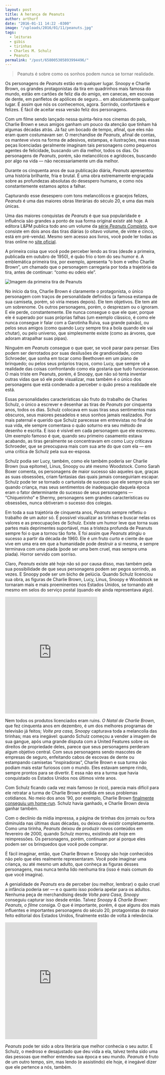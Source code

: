 ```yaml
---
layout: post
title: A herança de Peanuts
author: arthurf
date: "2016-01-11 14:22 -0300"
image: "/uploads/2016/01/11/peanuts.jpg"
tags:
  - leituras
  - gibis
  - tirinhas
  - Charles M. Schulz
  - Peanuts
permalink: "/post/658005305893994496/"
---
```

<blockquote>
  <p>Peanuts é sobre como os sonhos podem nunca se tornar realidade.</p>
</blockquote>

<p>Os personagens de <em>Peanuts</em> estão em qualquer lugar. Snoopy e Charlie Brown, os grandes protagonistas da tira em quadrinhos mais famosa do mundo, estão em cartões de feliz dia do amigo, em canecas, em escovas de dente, em panfletos de apólices de seguro… em absolutamente qualquer lugar. É assim que nós os conhecemos, agora. Sorrindo, confortáveis e felizes. É fácil de aceitar essa versão feliz dos personagens.</p>

<p>Com um filme sendo lançado nessa quinta-feira nos cinemas do país, Charlie Brown e seus amigos ganham um pouco da atenção que tinham há algumas décadas atrás. Já faz um bocado de tempo, afinal, que eles não eram quem costumavam ser. O merchandise de <em>Peanuts</em>, afinal de contas, os manteve vivos na forma de adesivos, estampas, e ilustrações, mas essas peças licenciadas geralmente imaginam tais personagens como pequenos agentes de felicidade, buscando um dia melhor, todos os dias. Os personagens de <em>Peanuts</em>, porém, são melancólicos e agridoces, buscando por algo na vida — não necessariamente um dia melhor.</p>

<p>Durante os cinquenta anos de sua publicação diária, <em>Peanuts</em> apresentou uma história brilhante, fria e brutal. É uma obra extremamente engraçada sobre as profundezas absolutas do desespero humano, e como nós constantemente estamos aptos a falhar.</p>

<p>Capturando esse desespero com tons melancólicos e gracejos felizes, <em>Peanuts</em> é uma das maiores obras literárias do século 20, e uma das mais únicas.</p>

<p>Uma das maiores conquistas de <em>Peanuts</em> é que sua popularidade e influência são grandes a ponto de sua forma original existir até hoje. A editora L&amp;PM publica todo ano um volume da <a href="http://lpm.com.br/site/default.asp?FiltroCatalogo=*&amp;TroncoID=805134&amp;SecaoID=510927&amp;SubsecaoID=0&amp;Serie=Peanuts%20Completo">série <em>Peanuts Completo</em></a>, que consiste em dois anos das tiras diárias (o oitavo volume, de vinte e cinco, está em pré-venda). Mesmo sem acesso aos livros, você pode ler todas as tiras online no <a href="http://www.peanuts.com/comics">site oficial</a>.</p>

<p>A primeira coisa que você pode perceber lendo as tiras (desde a primeira, publicada em outubro de 1950), é quão frio o tom do seu humor é. A emblemática primeira tira, por exemplo, apresenta “o bom e velho Charlie Brown”, um chamado que o personagem carregaria por toda a trajetória da tira, antes de continuar: “como eu odeio ele”.</p>

<img class="full-width" src="{% link uploads/2016/01/11/peanuts-primeira-tira.jpg %}" alt="Imagem da primeira tira de Peanuts" title="A primeiríssima tirinha de Peanuts, publicada em 2 de outubro de 1950.">

<p>No início da tira, Charlie Brown é claramente o protagonista, o único personagem com traços de personalidade definidos (a famosa estampa de sua camiseta, porém, só viria meses depois). Ele tem objetivos. Ele tem até um sobrenome. Os outros personagens, porém, o desprezam ou o ignoram. E ele perde, constantemente. Ele nunca consegue o que ele quer, porque ele é superado por suas próprias falhas (um exemplo clássico, é como ele nunca consegue ir falar com a Garotinha Ruiva, sua grande paixão), ou pelos seus amigos (como quando Lucy sempre tira a bola quando ele vai chutar), ou pelo universo, que simplesmente existe (como as árvores, que adoram atrapalhar suas pipas).</p>

<p>Ninguém em <em>Peanuts</em> consegue o que quer, se você parar para pensar. Eles podem ser derrotados por suas desilusões de grandiosidade, como Schroeder, que sonha em tocar como Beethoven em um piano de brinquedo; ou pelos seus próprios traços, como Lucy, que sempre vê a realidade das coisas confrontando como ela gostaria que tudo funcionasse. O mais triste em Peanuts, porém, é Snoopy, que não só tenta inventar outras vidas que só ele pode visualizar, mas também é o único dos personagens que está condenado a perceber o quão preso a realidade ele está.</p>

<p>Essas personalidades características são fruto do trabalho de Charles Schulz, o único a escrever e desenhar as tiras de <em>Peanuts</em> por cinquenta anos, todos os dias. Schulz colocava em suas tiras seus sentimentos mais obscuros, seus maiores pesadelos e seus sonhos jamais realizados. Por mais paternal e querido que Schulz parecesse em entrevistas no final de sua vida, ele sempre comentava o quão soturno era seu método de desenho e escrita. E isso é visível em cada personagem que ele escreveu. Um exemplo famoso é que, quando seu primeiro casamento estava acabando, as tiras geralmente se concentravam em como Lucy criticava Schroeder, que se preocupava mais com sua arte do que com ela — em uma crítica de Schulz pela sua ex-esposa.</p>

<p>Schulz podia ser Lucy, também, como ele também poderia ser Charlie Brown (sua epítome), Linus, Snoopy ou até mesmo Woodstock. Como Sarah Boxer comenta, os personagens de maior sucesso são aqueles que, graças as suas obsessões, criam fantasias das quais jamais conseguiriam escapar. Schulz pode ter se tornado o cartunista de sucesso que ele sempre quis ser quando criança, mas seus sentimentos de inadequação daquela época eram o fator determinante do sucesso de seus personagens — “Chiqueirinho” e Shermy, personagens sem grandes características ou obsessões, nunca obtiveram o sucesso dos colegas.</p>

<p>Em toda a sua trajetória de cinquenta anos, <em>Peanuts</em> sempre refletiu o trabalho de um autor só. É possível visualizar as tirinhas e buscar nelas os valores e as preocupações de Schulz. Existe um humor leve que torna suas partes mais deprimentes suportável, mas a tristeza profunda de Peanuts sempre foi o que a tornou tão forte. E foi assim que <em>Peanuts</em> atingiu o sucesso a partir da década de 1960. Ele é um fruto curto e ciente de que vive em uma era em que a humanidade pode destruir a si mesma, e sempre terminava com uma piada (pode ser uma bem cruel, mas sempre uma piada). Horror servido com sorriso.</p>

<p>Claro, <em>Peanuts</em> existe até hoje não só por causa disso, mas também pela sua possibilidade de que seus personagens podem ser pegos sorrindo, as vezes. E Snoopy pode ser um bicho de pelúcia. Quando Schulz licenciou sua obra, as figuras de Charlie Brown, Lucy, Linus, Snoopy e Woodstock se tornaram mais e mais proeminentes nos Estados Unidos, se tornando até mesmo em selos do serviço postal (quando ele ainda representava algo).</p>

<iframe class="full-width" src="https://www.youtube-nocookie.com/embed/hkkC45TfXL4" allowfullscreen="" width="300" height="380" frameborder="0"></iframe>

<p>Nem todos os produtos licenciados eram ruins. <em>O Natal de Charlie Brown</em>, que fez cinquenta anos em dezembro, é um dos melhores programas de televisão já feitos; <em>Volte pra casa, Snoopy</em> capturava toda a melancolia das tirinhas; mas era inegável: quando Schulz começou a vender a imagem de sua gangue, após uma grande disputa com a United Features sobre os direitos de propriedade deles, parece que seus personagens perderam algum objetivo central. Com seus personagens sendo mascotes de empresas de seguro, enfeitando cabos de escovas de dente ou estampando camisetas “inspiradoras”, Charlie Brown e sua turma não podiam mais estar furiosos com o mundo. Eles estavam sempre rindo, sempre prontos para se divertir. E essa não era a turma que havia conquistado os Estados Unidos nos últimos vinte anos.</p>

<p>Com Schulz ficando cada vez mais famoso (e rico), parecia mais difícil para ele retratar a turma de Charlie Brown perdida em seus problemas cotidianos. No meio dos anos ’90, por exemplo, Charlie Brown <a href="http://www.gocomics.com/peanuts/1993/03/30">finalmente conseguiu um home-run</a>. Schulz havia ganhado, e Charlie Brown devia ganhar também.</p>

<p>Com o declínio da mídia impressa, a página de tirinhas dos jornais ou fora diminuída nas últimas duas décadas, ou deixou de existir completamente. Como uma tirinha, <em>Peanuts</em> deixou de produzir novos conteúdos em fevereiro de 2000, quando Schulz morreu, existindo até hoje em reimpressões. Os personagens, porém, continuam por aí porque eles podem ser os brinquedos que você pode comprar.</p>

<p>É fácil imaginar, então, que Charlie Brown e Snoopy são hoje conhecidos não pelo que eles realmente representaram. Você pode imaginar uma criança, ou até mesmo um adulto, que conheça as figuras  desses personagens, mas nunca tenha lido nenhuma tira (isso é mais comum do que você imagina).</p>

<p>A genialidade de <em>Peanuts</em> era de perceber (ou melhor, lembrar) o quão cruel a infância poderia ser — e o quanto isso poderia apelar para os adultos. Nenhuma peça de merchandising desde <em>Volte para Casa, Snoopy</em> conseguiu capturar isso desde então. Talvez <em>Snoopy &amp; Charlie Brown: Peanuts, o filme</em> consiga. O que é importante, porém, é que alguns dos mais influentes e importantes personagens do século 20, protagonistas do maior feito editorial dos Estados Unidos, finalmente estão de volta à relevância.</p>

<div class="video-wrapper">
  <iframe class="full-width" src="https://www.youtube-nocookie.com/embed/FXUIlLLE-7Q" allowfullscreen="" width="300" height="380" frameborder="0"></iframe>
</div>

<p><em>Peanuts</em> pode ter sido a obra literária que melhor conhecia o seu autor. E Schulz, o medroso e desajustado que deu vida a ela, talvez tenha sido uma das pessoas que melhor entendeu sua época e seu mundo. <em>Peanuts</em> é fruto de um outro tempo, sim, mas lendo (e assistindo) ele hoje, é inegável dizer que ele pertence a nós, também.</p>

